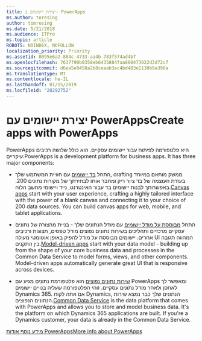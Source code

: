 ```yaml
---
title: יצירת יישומים ב- PowerApps
ms.author: toresing
author: tomresing
ms.date: 5/21/2018
ms.audience: ITPro
ms.topic: article
ROBOTS: NOINDEX, NOFOLLOW
localization_priority: Priority
ms.assetid: 0095e6a2-884c-4733-aa4b-783f574ad4b7
ms.openlocfilehash: 7637f90b0358eb6435884faa860473622d3d72c7
ms.sourcegitcommit: d6ea5e9458a2b8ceaab3ac4bd483e1130b9a398a
ms.translationtype: MT
ms.contentlocale: he-IL
ms.lasthandoff: 01/15/2019
ms.locfileid: "28292752"
---
```

# <a name="create-apps-with-powerapps"></a><span data-ttu-id="4fab6-102">יצירת יישומים עם PowerApps</span><span class="sxs-lookup"><span data-stu-id="4fab6-102">Create apps with PowerApps</span></span>

<span data-ttu-id="4fab6-p101">PowerApps היא פלטפורמה לפיתוח עבור יישומים עסקיים. הוא כולל שלושה רכיבים עיקריים:</span><span class="sxs-lookup"><span data-stu-id="4fab6-p101">PowerApps is a development platform for business apps. It has three major components:</span></span> 
  
- <span data-ttu-id="4fab6-p102">התחל [בד יישומים](https://go.microsoft.com/fwlink/?linkid=874495) עם חוויית המשתמש שלך, crafting ממשק מותאם במיוחד בעזרת העוצמה של בד ציור ריק ומחבר אותו לבחירתך של מקורות נתונים 200. באפשרותך לבנות יישומים בד עבור האינטרנט, נייד ויישומי מחשב הלוח.</span><span class="sxs-lookup"><span data-stu-id="4fab6-p102">[Canvas apps](https://go.microsoft.com/fwlink/?linkid=874495) start with your user experience, crafting a highly tailored interface with the power of a blank canvas and connecting it to your choice of 200 data sources. You can build canvas apps for web, mobile, and tablet applications.</span></span> 
    
- <span data-ttu-id="4fab6-p103">התחל [מבוססת על מודל יישומים](https://go.microsoft.com/fwlink/?linkid=874496) עם מודל הנתונים שלך - בניית מהצורה של נתונים עסקיים מרכזיים ותהליכים בשירות נתונים נפוצים מודל טפסים, תצוגות ורכיבים אחרים. יישומים מבוססת על מודל להפיק באופן אוטומטי מעולה UI המהווה תגובה בין התקנים.</span><span class="sxs-lookup"><span data-stu-id="4fab6-p103">[Model-driven apps](https://go.microsoft.com/fwlink/?linkid=874496) start with your data model - building up from the shape of your core business data and processes in the Common Data Service to model forms, views, and other components. Model-driven apps automatically generate great UI that is responsive across devices.</span></span> 
    
- <span data-ttu-id="4fab6-p104">[שירות נתונים נפוצים](https://go.microsoft.com/fwlink/?linkid=874497) הוא פלטפורמת נתונים מגיע עם PowerApps ומאפשר לך לאחסן ולאחר מודל נתונים עסקיים. זוהי הפלטפורמה שעליה בנויים יישומים Dynamics 365. אם אתה לקוח Dynamics, הנתונים שלך כבר נמצא שירות הנתונים הנפוצים.</span><span class="sxs-lookup"><span data-stu-id="4fab6-p104">[Common Data Service](https://go.microsoft.com/fwlink/?linkid=874497) is the data platform that comes with PowerApps and allows you to store and model business data. It's the platform on which Dynamics 365 applications are built. If you're a Dynamics customer, your data is already in the Common Data Service.</span></span> 
    
[<span data-ttu-id="4fab6-112">מידע נוסף אודות PowerApps</span><span class="sxs-lookup"><span data-stu-id="4fab6-112">More info about PowerApps</span></span>](https://go.microsoft.com/fwlink/?linkid=874498)
  


